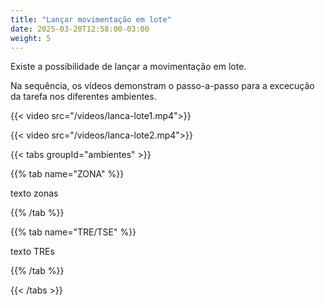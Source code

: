 ```yaml
---
title: "Lançar movimentação em lote"
date: 2025-03-20T12:58:00-03:00
weight: 5
---
```

Existe a possibilidade de lançar a movimentação em lote.

Na sequência, os vídeos demonstram o passo-a-passo para a excecução da tarefa nos diferentes ambientes. 



{{< video src="/videos/lanca-lote1.mp4">}}



{{< video src="/videos/lanca-lote2.mp4">}}



{{< tabs groupId="ambientes" >}}

{{% tab name="ZONA" %}}

texto zonas

{{% /tab %}}

{{% tab name="TRE/TSE" %}}

texto TREs 
  
{{% /tab %}}

{{< /tabs >}}



